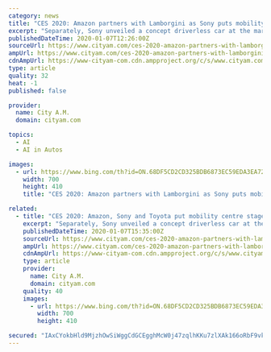 ```yaml
---
category: news
title: "CES 2020: Amazon partners with Lamborgini as Sony puts mobility centre stage at tech conference"
excerpt: "Separately, Sony unveiled a concept driverless car at the marquee tech event ... The Vision S car also includes Sony artificial intelligence to detect and recognise people."
publishedDateTime: 2020-01-07T12:26:00Z
sourceUrl: https://www.cityam.com/ces-2020-amazon-partners-with-lamborgini-as-sony-puts-mobility-centre-stage-at-tech-conference/
ampUrl: https://www.cityam.com/ces-2020-amazon-partners-with-lamborgini-as-sony-puts-mobility-centre-stage-at-tech-conference/amp/
cdnAmpUrl: https://www-cityam-com.cdn.ampproject.org/c/s/www.cityam.com/ces-2020-amazon-partners-with-lamborgini-as-sony-puts-mobility-centre-stage-at-tech-conference/amp/
type: article
quality: 32
heat: -1
published: false

provider:
  name: City A.M.
  domain: cityam.com

topics:
  - AI
  - AI in Autos

images:
  - url: https://www.bing.com/th?id=ON.68DF5CD2CD325BDB6873EC59EDA3EA72
    width: 700
    height: 410
    title: "CES 2020: Amazon partners with Lamborgini as Sony puts mobility centre stage at tech conference"

related:
  - title: "CES 2020: Amazon, Sony and Toyota put mobility centre stage at tech conference"
    excerpt: "Separately, Sony unveiled a concept driverless car at the marquee tech event ... The Vision S car also includes Sony artificial intelligence to detect and recognise people. Sony did not give any indication it intends to sell the car to the public. Fiona Howarth, chief executive of Octopus Electric Vehicles, said: “The debut of Sony’s ..."
    publishedDateTime: 2020-01-07T15:35:00Z
    sourceUrl: https://www.cityam.com/ces-2020-amazon-partners-with-lamborgini-as-sony-puts-mobility-centre-stage-at-tech-conference/
    ampUrl: https://www.cityam.com/ces-2020-amazon-partners-with-lamborgini-as-sony-puts-mobility-centre-stage-at-tech-conference/amp/
    cdnAmpUrl: https://www-cityam-com.cdn.ampproject.org/c/s/www.cityam.com/ces-2020-amazon-partners-with-lamborgini-as-sony-puts-mobility-centre-stage-at-tech-conference/amp/
    type: article
    provider:
      name: City A.M.
      domain: cityam.com
    quality: 40
    images:
      - url: https://www.bing.com/th?id=ON.68DF5CD2CD325BDB6873EC59EDA3EA72
        width: 700
        height: 410

secured: "IAxCYokbHld9MjzhOwSiWggCdGCEgghMcW0j47zqlhKKu7zlXAk166oRbF9vk0J2JOUbhvjXbIwsGWNf5QxTl9I94u+D4B0af98ofC1xspFoyFP2O9v77G3f/YdZtZhlPBCq7CJfN65cCVM4IgZhw1C2K0+Qcv6smSANU+HxnUNMYg5Wd4engqP4LUK1nhbsBpzaLNdfX1Ki4cVahlTbkXEmGQrvG9nPl4rhPTLqMCcqzWqZX3tTfi5oNHO4YaiwreavY7LyZk9NOOKLgET2+A==;E/zS/QaUdzFkrHJ93sHxUA=="
---
```


